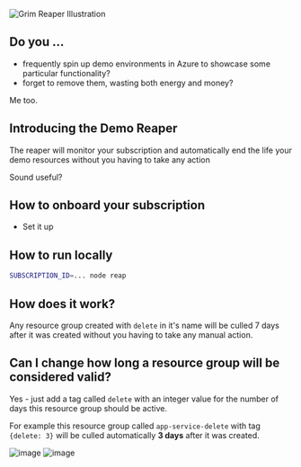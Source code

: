 ![Grim Reaper Illustration](https://user-images.githubusercontent.com/51163690/144595058-d635dc36-97c0-40a4-88ef-75c4efeb9417.jpg)

## Do you ...

* frequently spin up demo environments in Azure to showcase some particular functionality?
* forget to remove them, wasting both energy and money?

Me too.

## Introducing the Demo Reaper

The reaper will monitor your subscription and automatically end the life your demo resources without you having to take any action

Sound useful? 

## How to onboard your subscription

* Set it up

## How to run locally

```bash
SUBSCRIPTION_ID=... node reap
```

## How does it work?

Any resource group created with `delete` in it's name will be culled 7 days after it was created without you having to take any manual action.

## Can I change how long a resource group will be considered valid?

Yes - just add a tag called `delete` with an integer value for the number of days this resource group should be active.

For example this resource group called `app-service-delete` with tag `{delete: 3}` will be culled automatically **3 days** after it was created.

![image](https://user-images.githubusercontent.com/51163690/144624751-f58592ef-ebf7-48e6-9ac3-ff507a268732.png)
![image](https://user-images.githubusercontent.com/51163690/144624790-3b907be8-512a-42b7-a0eb-fd38c2a4b64d.png)
